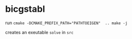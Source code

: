 # bicgstabl

run ``cmake -DCMAKE_PREFIX_PATH="PATHTOEIGEN"  ..
make -j``

creates an exeutable `solve` in `src`
